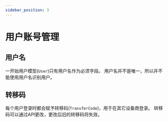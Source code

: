 ```yaml
---
sidebar_position: 3
---
```


# 用户账号管理

## 用户名

一开始用户模型(`User`)只有用户名作为必须字段。
用户名并不是唯一，所以并不能使用用户名识别用户。

## 转移码

每个用户登录时都会赋予转移码(`TransferCode`)，用于在其它设备商登录。
转移码可以通过API更改，更改后旧的转移码将失效。
